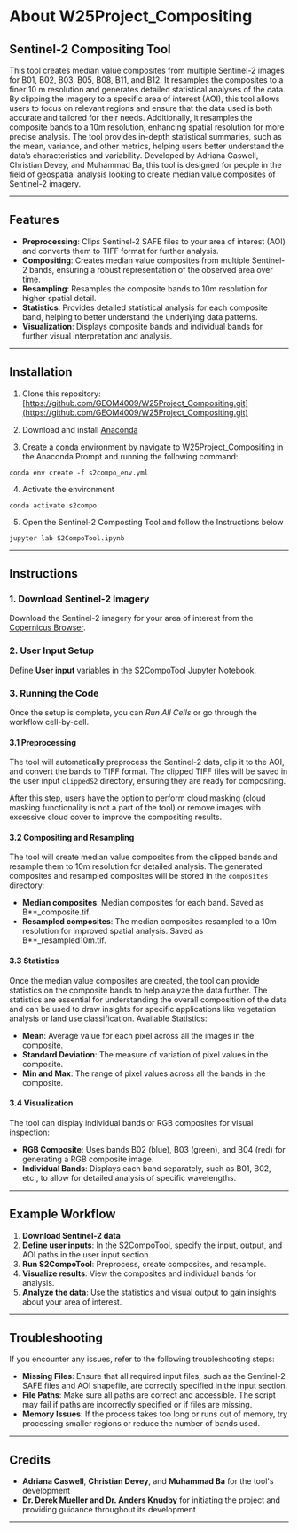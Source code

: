 # About W25Project_Compositing  
## Sentinel-2 Compositing Tool

This tool creates median value composites from 
multiple Sentinel-2 images for B01, B02, B03, B05, B08, B11, and B12. It resamples the composites
to a finer 10 m resolution and generates detailed statistical analyses of the data. By clipping 
the imagery to a specific area of interest 
(AOI), this tool allows users to focus on relevant regions and ensure that the data used is 
both accurate and tailored for their needs. Additionally, it resamples the composite bands 
to a 10m resolution, enhancing spatial resolution for more precise analysis. The tool provides 
in-depth statistical summaries, such as the mean, variance, and other metrics, helping users 
better understand the data’s characteristics and variability. Developed by Adriana Caswell, 
Christian Devey, and Muhammad Ba, this tool is designed for people  in the field of geospatial 
analysis looking to create median value composites of Sentinel-2 imagery.

---

## Features
- **Preprocessing**: Clips Sentinel-2 SAFE files to your area of interest (AOI) and converts 
them to TIFF format for further analysis.  
- **Compositing**: Creates median value composites from multiple Sentinel-2 bands, ensuring 
a robust representation of the observed area over time.  
- **Resampling**: Resamples the composite bands to 10m resolution for higher spatial detail.  
- **Statistics**: Provides detailed statistical analysis for each composite band, helping 
to better understand the underlying data patterns.  
- **Visualization**: Displays composite bands and individual bands for further visual interpretation 
and analysis.  

---

## Installation  

1. Clone this repository: [https://github.com/GEOM4009/W25Project_Compositing.git](https://github.com/GEOM4009/W25Project_Compositing.git)

2. Download and install [Anaconda](https://www.anaconda.com/download#Downloads)

3. Create a conda environment by navigate to W25Project_Compositing in the Anaconda Prompt
and running the following command:
```
conda env create -f s2compo_env.yml
```

4. Activate the environment
```
conda activate s2compo
```

5. Open the Sentinel-2 Composting Tool and follow the Instructions below
```
jupyter lab S2CompoTool.ipynb
```

---

## Instructions 

### 1. Download Sentinel-2 Imagery  
Download the Sentinel-2 imagery for your area of interest from the [Copernicus Browser](https://dataspace.copernicus.eu/explore-data/data-collections/sentinel-data/sentinel-2).  


### 2. User Input Setup  
Define **User input** variables in the S2CompoTool Jupyter Notebook.

### 3. Running the Code  
Once the setup is complete, you can *Run All Cells* or go through the workflow cell-by-cell.


#### 3.1 Preprocessing
The tool will automatically preprocess the Sentinel-2 data, clip it to the AOI, and convert 
the bands to TIFF format. The clipped TIFF files will be saved in the user input `clippedS2` 
directory, ensuring they are ready for compositing.  

After this step, users have the option to perform cloud masking 
(cloud masking functionality is not a part of the tool) or remove images with excessive 
cloud cover to improve the compositing results.


#### 3.2 Compositing and Resampling
The tool will create median value composites from the clipped bands and resample them to 
10m resolution for detailed analysis. The generated composites and resampled composites will 
be stored in the `composites` directory:  
- **Median composites**: Median composites for each band. Saved as B**_composite.tif.
- **Resampled composites**: The median composites resampled to a 10m resolution for improved 
spatial analysis. Saved as B**_resampled10m.tif.


#### 3.3 Statistics 
Once the median value composites are created, the tool can provide statistics on the composite 
bands to help analyze the data further. The statistics are essential for understanding the 
overall composition of the data and can be used to draw insights for specific applications 
like vegetation analysis or land use classification. Available Statistics: 
- **Mean**: Average value for each pixel across all the images in the composite.  
- **Standard Deviation**: The measure of variation of pixel values in the composite.  
- **Min and Max**: The range of pixel values across all the bands in the composite.  


#### 3.4 Visualization
The tool can display individual bands or RGB composites for visual inspection:  
- **RGB Composite**: Uses bands B02 (blue), B03 (green), and B04 (red) for generating a 
RGB composite image.  
- **Individual Bands**: Displays each band separately, such as B01, B02, etc., to allow 
for detailed analysis of specific wavelengths.  

---

## Example Workflow  
1. **Download Sentinel-2 data**  
2. **Define user inputs**: In the S2CompoTool, specify the input, output, and AOI paths in the user input section.  
3. **Run S2CompoTool**: Preprocess, create composites, and resample.  
4. **Visualize results**: View the composites and individual bands for analysis.  
5. **Analyze the data**: Use the statistics and visual output to gain insights about your area of interest.  

---

## Troubleshooting 
If you encounter any issues, refer to the following troubleshooting steps:  
- **Missing Files**: Ensure that all required input files, such as the Sentinel-2 SAFE files and AOI shapefile, are correctly specified in the input section.
- **File Paths**: Make sure all paths are correct and accessible. The script may fail if paths are incorrectly specified or if files are missing.    
- **Memory Issues**: If the process takes too long or runs out of memory, try processing smaller regions or reduce the number of bands used.  

---

## Credits  
- **Adriana Caswell**, **Christian Devey**, and **Muhammad Ba** for the tool's development  
- **Dr. Derek Mueller and Dr. Anders Knudby** for initiating the project and providing guidance throughout its development

---
